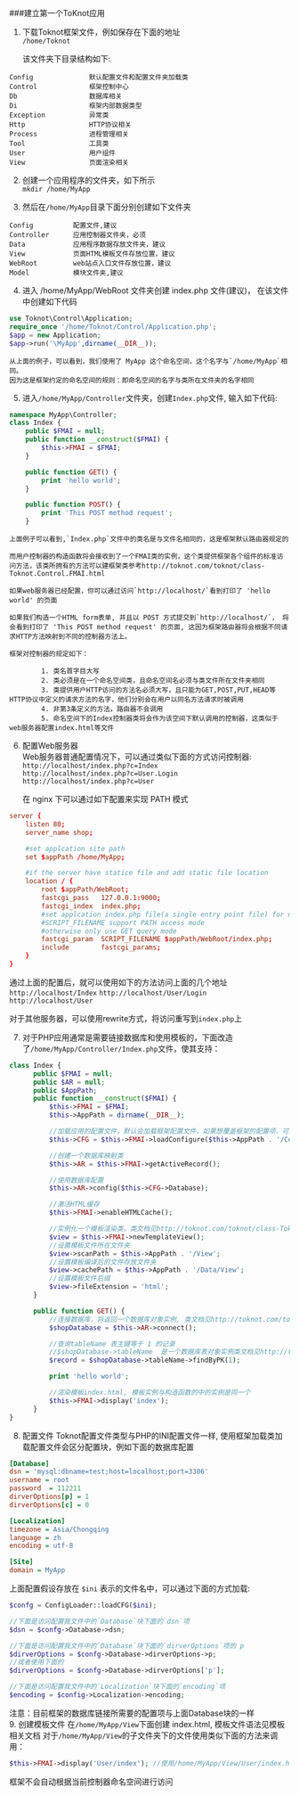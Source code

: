 ###建立第一个ToKnot应用
1. 下载Toknot框架文件，例如保存在下面的地址     
    `/home/Toknot`

    该文件夹下目录结构如下: 
```
Config              默认配置文件和配置文件夹加载类  
Control             框架控制中心    
Db                  数据库相关      
Di                  框架内部数据类型    
Exception           异常类      
Http                HTTP协议相关        
Process             进程管理相关        
Tool                工具类      
User                用户组件        
View                页面渲染相关        
```
2. 创建一个应用程序的文件夹，如下所示  
    `mkdir /home/MyApp`

3. 然后在`/home/MyApp`目录下面分别创建如下文件夹
```
Config          配置文件,建议  
Controller      应用控制器文件夹，必须  
Data            应用程序数据存放文件夹，建议  
View            页面HTML模板文件存放位置，建议  
WebRoot         web站点入口文件存放位置，建议  
Model           模块文件夹,建议  
```
4. 进入 /home/MyApp/WebRoot 文件夹创建 index.php 文件(建议)， 在该文件中创建如下代码
```php
use Toknot\Control\Application;
require_once '/home/Toknot/Control/Application.php';
$app = new Application;
$app->run('\MyApp',dirname(__DIR__));
```  
    从上面的例子，可以看到，我们使用了 MyApp 这个命名空间，这个名字与`/home/MyApp`相同。  
    因为这是框架约定的命名空间的规则：即命名空间的名字与类所在文件夹的名字相同 
 
5. 进入`/home/MyApp/Controller`文件夹，创建`Index.php`文件, 输入如下代码:
```php
namespace MyApp\Controller;
class Index {
    public $FMAI = null;
    public function __construct($FMAI) {
        $this->FMAI = $FMAI;
    }

    public function GET() {
        print 'hello world';
    }

    public function POST() {
        print 'This POST method request';
    }
```
 
    上面例子可以看到,`Index.php`文件中的类名是与文件名相同的，这是框架默认路由器规定的  

    而用户控制器的构造函数将会接收到了一个FMAI类的实例，这个类提供框架各个组件的标准访问方法，该类所拥有的方法可以建框架类参考http://toknot.com/toknot/class-Toknot.Control.FMAI.html    

    如果web服务器已经配置，你可以通过访问`http://localhost/`看到打印了 'hello world' 的页面    

    如果我们构造一个HTML form表单, 并且以 POST 方式提交到`http://localhost/`， 将会看到打印了 'This POST method request' 的页面, 这因为框架路由器将会根据不同请求HTTP方法映射到不同的控制器方法上。   

    框架对控制器的规定如下： 
```
        1. 类名首字目大写
        2. 类必须是在一个命名空间类，且命名空间名必须与类文件所在文件夹相同
        3. 类提供用户HTTP访问的方法名必须大写，且只能为GET,POST,PUT,HEAD等HTTP协议中定义的请求方法的名字，他们分别会在用户以同名方法请求时被调用
        4. 非第3条定义的方法，路由器不会调用
        5. 命名空间下的Index控制器类将会作为该空间下默认调用的控制器，这类似于web服务器配置index.html等文件
```
6. 配置Web服务器        
   Web服务器普通配置情况下，可以通过类似下面的方式访问控制器:       
   `http://localhost/index.php?c=Index`     
   `http://localhost/index.php?c=User.Login`       
   `http://localhost/index.php?c=User`      

   在 nginx 下可以通过如下配置来实现 PATH 模式
```conf
server {
    listen 80;
    server_name shop;

    #set applcation site path
    set $appPath /home/MyApp;

    #if the server have statice file and add static file location
    location / {
        root $appPath/WebRoot;
        fastcgi_pass   127.0.0.1:9000;
        fastcgi_index  index.php;
        #set applcation index.php file(a single entry point file) for nginx 
        #SCRIPT_FILENAME support PATH access mode
        #otherwise only use GET query mode
        fastcgi_param  SCRIPT_FILENAME $appPath/WebRoot/index.php;
        include        fastcgi_params;
    }
}
```   
   通过上面的配置后，就可以使用如下的方法访问上面的几个地址
        `http://localhost/Index`
        `http://localhost/User/Login`
        `http://localhost/User`

   对于其他服务器，可以使用rewrite方式，将访问重写到`index.php`上

7. 对于PHP应用通常是需要链接数据库和使用模板的，下面改造了`/home/MyApp/Controller/Index.php`文件，使其支持：
```php 
class Index {
      public $FMAI = null;
      public $AR = null;
      public $AppPath;
      public function __construct($FMAI) {
          $this->FMAI = $FMAI;
          $this->AppPath = dirname(__DIR__);

          //加载应用的配置文件，默认会加载框架配置文件，如果想覆盖框架的配置项，可以创建同名的进行覆盖
          $this->CFG = $this->FMAI->loadConfigure($this->AppPath . '/Config/config.ini');

          //创建一个数据库映射类
          $this->AR = $this->FMAI->getActiveRecord();

          //使用数据库配置
          $this->AR->config($this->CFG->Database);

          //激活HTML缓存
          $this->FMAI->enableHTMLCache();

          //实例化一个模板渲染类，类文档见http://toknot.com/toknot/class-Toknot.View.Renderer.html
          $view = $this->FMAI->newTemplateView();
          //设置模板文件所在文件夹
          $view->scanPath = $this->AppPath . '/View';
          //设置模板编译后的文件存放文件夹
          $view->cachePath = $this->AppPath . '/Data/View';
          //设置模板文件后缀
          $view->fileExtension = 'html';
      }

      public function GET() {
          //连接数据库，将返回一个数据库对象实例, 类文档见http://toknot.com/toknot/class-Toknot.Db.DatabaseObject.html
          $shopDatabase = $this->AR->connect();

          //查询tableName 表主键等于 1 的记录
          //$shopDatabase->tableName  是一个数据库表对象实例类文档见http://toknot.com/toknot/class-Toknot.Db.DbTableObject.html
          $record = $shopDatabase->tableName->findByPK(1);

          print 'hello world';

          //渲染模板index.html, 模板实例与构造函数的中的实例是同一个
          $this->FMAI->display('index');
      }
}
```
8. 配置文件
   Toknot配置文件类型与PHP的INI配置文件一样, 使用框架加载类加载配置文件会区分配置块，例如下面的数据库配置       

```ini
[Database]
dsn = 'mysql:dbname=test;host=localhost;port=3306'
username = root
password  = 112211
dirverOptions[p] = 1
dirverOptions[c] = 0

[Localization]
timezone = Asia/Chongqing
language = zh
encoding = utf-8

[Site]
domain = MyApp
```

   上面配置假设存放在 `$ini` 表示的文件名中，可以通过下面的方式加载:

```php
$confg = ConfigLoader::loadCFG($ini);

//下面是访问配置我文件中的`Database`块下面的`dsn`项
$dsn = $confg->Database->dsn;

//下面是访问配置我文件中的`Database`块下面的`dirverOptions`项的 p
$dirverOptions = $confg->Database->dirverOptions->p;
//或者使用下面的
$dirverOptions = $confg->Database->dirverOptions['p'];

//下面是访问配置我文件中的`Localization`块下面的`encoding`项
$encoding = $config->Localization->encoding;
```
   注意：目前框架的数据库链接所需要的配置项与上面Database块的一样       
9. 创建模板文件
   在`/home/MyApp/View`下面创建 index.html, 模板文件语法见模板相关文档
   对于`/home/MyApp/View`的子文件夹下的文件使用类似下面的方法来调用：
```php
$this->FMAI->display('User/index'); //使用/home/MyApp/View/User/index.html
```
   框架不会自动根据当前控制器命名空间进行访问
